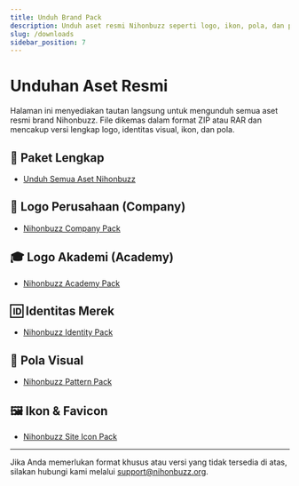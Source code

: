 ```yaml
---
title: Unduh Brand Pack
description: Unduh aset resmi Nihonbuzz seperti logo, ikon, pola, dan paket identitas visual lainnya.
slug: /downloads
sidebar_position: 7
---
```


# Unduhan Aset Resmi

Halaman ini menyediakan tautan langsung untuk mengunduh semua aset resmi brand Nihonbuzz. File dikemas dalam format ZIP atau RAR dan mencakup versi lengkap logo, identitas visual, ikon, dan pola.

## 🎒 Paket Lengkap

- [Unduh Semua Aset Nihonbuzz](/assets/Brand-Pack/Nihonbuzz-Brand-Guideline-All-Pack.zip)

## 🏢 Logo Perusahaan (Company)

- [Nihonbuzz Company Pack](/assets/Brand-Pack/Nihonbuzz-Company-Pack.zip)

## 🎓 Logo Akademi (Academy)

- [Nihonbuzz Academy Pack](/assets/Brand-Pack/Nihonbuzz-Academy-Pack.zip)

## 🆔 Identitas Merek

- [Nihonbuzz Identity Pack](/assets/Brand-Pack/Nihonbuzz-Identity-Pack.zip)

## 🧩 Pola Visual

- [Nihonbuzz Pattern Pack](/assets/Brand-Pack/Nihonbuzz-Pattern-Pack.zip)

## 🖼️ Ikon & Favicon

- [Nihonbuzz Site Icon Pack](/assets/Brand-Pack/Nihonbuzz-Site-Icon-Pack.rar)

---

Jika Anda memerlukan format khusus atau versi yang tidak tersedia di atas, silakan hubungi kami melalui [support@nihonbuzz.org](/hubungi-kami).
